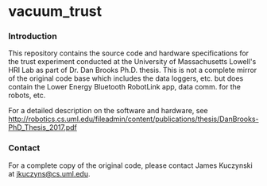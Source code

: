# vacuum_trust

### **Introduction**
This repository contains the source code and hardware specifications for the
trust experiment conducted at the University of Massachusetts Lowell's HRI Lab
as part of Dr. Dan Brooks Ph.D. thesis.  This is not a complete mirror of the
original code base which includes the data loggers, etc. but does contain the
Lower Energy Bluetooth RobotLink app, data comm. for the robots, etc.

For a detailed description on the software and hardware, see http://robotics.cs.uml.edu/fileadmin/content/publications/thesis/DanBrooks-PhD_Thesis_2017.pdf


### **Contact**
For a complete copy of the original code, please contact James Kuczynski at
jkuczyns@cs.uml.edu.
